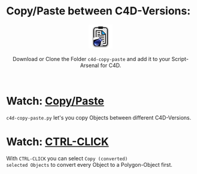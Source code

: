 # Copy/Paste between C4D-Versions:
<p align = "center">
<img src="https://github.com/lasselauch/c4d-scripts/blob/master/c4d-copy-paste/img/c4d-copy-paste-icon.png?raw=true" alt="c4d-copy-paste-icon.png"/><br>
<br>Download or Clone the Folder <code>c4d-copy-paste</code> and add it to your Script-Arsenal for C4D.</p>

![<gif>](./img/c4d-copy-paste.gif)</br>

# Watch: [Copy/Paste](https://raw.githubusercontent.com/lasselauch/c4d-scripts/master/c4d-copy-paste/img/c4d-copy-paste.webm)
<code>c4d-copy-paste.py</code> let's you copy Objects between different C4D-Versions.

# Watch: [CTRL-CLICK](https://raw.githubusercontent.com/lasselauch/c4d-scripts/master/c4d-copy-paste/img/c4d-copy-paste_ctrl.webm)

With <code>CTRL-CLICK</code> you can select <code>Copy (converted) selected Objects</code> to convert every Object to a Polygon-Object first.
